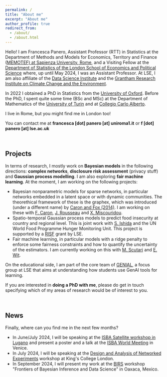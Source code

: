 ```yaml
---
permalink: /
title: "About me"
excerpt: "About me"
author_profile: true
redirect_from: 
  - /about/
  - /about.html
---
```


Hello! I am Francesca Panero, Assistant Professor (RTT) in Statistics at the Department of Methods and Models for Economics, Territory and Finance ([MEMOTEF) at Sapienza University, Rome](https://web.uniroma1.it/memotef/en), and a Visiting Fellow at the [Department of Statistics of the London School of Economics and Political Science](https://www.lse.ac.uk/statistics) where, up until May 2024, I was an Assistant Professor. At LSE, I am also affiliate of the [Data Science Institute](https://www.lse.ac.uk/DSI) and the [Grantham Research Institute on Climate Change and the Environment](https://www.lse.ac.uk/granthaminstitute/).

In 2022 I obtained a PhD in Statistics from the [University of Oxford](http://www.stats.ox.ac.uk).
Before the PhD, I spent quite some time (BSc and MSc) at the Department of Mathematics of the [University of Turin](https://dipmath.campusnet.unito.it/do/home.pl) and at [Collegio Carlo Alberto](https://www.carloalberto.org).

I live in Rome, but you might find me in London too! 

You can contact me at **francesca [dot] panero [at] uniroma1.it** or **f [dot] panero [at] lse.ac.uk**

<br>

## Projects

In terms of research, I mostly work on **Bayesian models** in the following directions: **complex networks**, **disclosure risk assessment** (privacy stuff) and **Gaussian process modelling**. I am also exploring **fair machine learning**. At the moment, I am working on the following projects:
* Bayesian nonparametric models for sparse networks, in particular networks embedded in a latent space or with dynamic communities. The theorethical framework of these is the graphex, which was introduced (under a different name) by [Caron and Fox (2014)](https://academic.oup.com/HTTPHandlers/Sigma/LoginHandler.ashx?code=zq2fS0&state=03f80ff8-db1e-450b-b8d3-c46ac579ddbaredirecturl%3Dhttpszazjzjacademiczwoupzwcomzjjrsssbzjarticlezyabstractzj79zj5zj1295zj7041107). I am working on these with [F. Caron](https://www.stats.ox.ac.uk/~caron/), [J. Rousseau](https://www.stats.ox.ac.uk/~rousseau/) and [X. Miscouridou](https://www.misxenia.com).
* Spatio-temporal Gaussian process models to predict food insecurity at country and regional level. This is joint work with [S. Ishida](https://www.linkedin.com/in/sahoko-ishida/?originalSubdomain=uk) and the UN World Food Programme Hunger Monitoring Unit. This project is supported by a [RISF](https://info.lse.ac.uk/staff/divisions/research-and-innovation/research/apply-for-funding/lse-research-support-fund) grant by LSE.
* Fair machine learning, in particular models with a ridge penalty to enforce some fairness constraints and how to quantify the uncertainty of the estimators. I am currently working on this with [M. Scutari](https://www.bnlearn.com/about/) and [E. Wit](https://search.usi.ch/en/people/83636b7ab2950f852dbd345e9220c266/wit-ernst-jan-camiel).

On the educational side, I am part of the core team of [GENIAL](https://lse-dsi.github.io/genial/), a focus group at LSE that aims at understanding how students use GenAI tools for learning.

If you are interested in **doing a PhD with me**, please do get in touch specifying which of my areas of research would be of interest to you.

<br>

## News

Finally, where can you find me in the next few months?
* In June/July 2024, I will be speaking at the [ISBA Satellite workshop in Lugano](https://www.usi.ch/it/feeds/25999) and present a poster and a talk at the [ISBA World Meeting](https://www.unive.it/web/en/2208/home) in Venice.
* In July 2024, I will be speaking at the [Design and Analysis of Networked Experiments](https://vkstats.github.io/dane2024/) workshop at King's College London.
* In September 2024, I will present my work at the [BIRS](http://www.birs.ca) workshop "Frontiers of Bayesian Inference and Data Science" in Oaxaca, Mexico.
